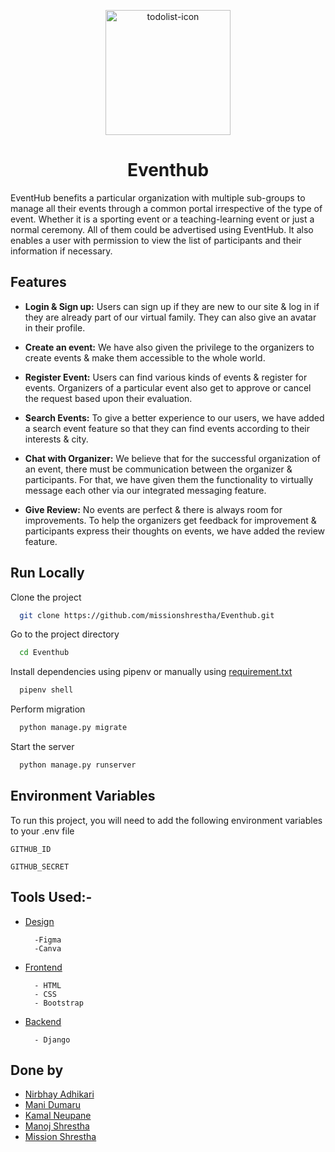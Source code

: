 <p align="center">
        <img src="Logo.svg" align="center" alt="todolist-icon" height="200px"/>
</p>
<h1 align="center" style="border: 0;">Eventhub</h1>

EventHub benefits a particular organization with multiple sub-groups to manage all their events through a common portal irrespective of the type of event. Whether it is a sporting event or a teaching-learning event or just a normal ceremony. All of them could be advertised using EventHub. It also enables a user with permission to view the list of participants and their information if necessary. 


## Features

- <b>Login & Sign up:</b> Users can sign up if they are new to our site & log in if they are already part of our virtual family. They can also give an avatar in their profile.

- <b>Create an event:</b> We have also given the privilege to the organizers to create events & make them accessible to the whole world.

- <b>Register Event:</b> Users can find various kinds of events & register for events. Organizers of a particular event also get to approve or cancel the request based upon their evaluation.

- <b>Search Events:</b> To give a better experience to our users, we have added a search event feature so that they can find events according to their interests & city.

- <b>Chat with Organizer:</b> We believe that for the successful organization of an event, there must be communication between the organizer & participants. For that, we have given them the functionality to virtually message each other via our integrated messaging feature.

- <b>Give Review:</b> No events are perfect & there is always room for improvements. To help the organizers get feedback for improvement  & participants express their thoughts on events, we have added the review feature.


## Run Locally

Clone the project

```bash
  git clone https://github.com/missionshrestha/Eventhub.git
```

Go to the project directory

```bash
  cd Eventhub
```

Install dependencies using pipenv or manually using [requirement.txt](https://github.com/kamal0620040/Eventhub/blob/main/requirements.txt)

```bash
  pipenv shell
```
Perform migration
```bash
  python manage.py migrate
```
Start the server

```bash
  python manage.py runserver
```

  

## Environment Variables

To run this project, you will need to add the following environment variables to your .env file

`GITHUB_ID`

`GITHUB_SECRET`

## Tools Used:-

- [Design](#design)

        -Figma
        -Canva

- [Frontend](#frontend)

        - HTML
        - CSS
        - Bootstrap

- [Backend](#backend)

        - Django

## Done by
- [Nirbhay Adhikari](https://github.com/Nirbhayadh)
- [Mani Dumaru](https://github.com/manidumaru)
- [Kamal Neupane](https://github.com/kamal0620040)
- [Manoj Shrestha](https://github.com/Manooj58)
- [Mission Shrestha](https://github.com/missionshrestha)
  
